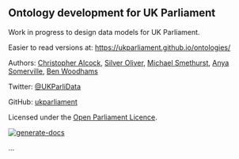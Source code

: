 Ontology development for UK Parliament
--------------------------------------

Work in progress to design data models for UK Parliament.

Easier to read versions at: https://ukparliament.github.io/ontologies/

Authors: [Christopher Alcock](https://twitter.com/chrisalcockdev), [Silver Oliver](https://twitter.com/silveroliver), [Michael Smethurst](https://twitter.com/fantasticlife), [Anya Somerville](https://twitter.com/bitten_), [Ben Woodhams](https://twitter.com/benwoodhams)

Twitter: [@UKParliData](https://twitter.com/ukparlidata)

GitHub: [ukparliament](https://github.com/ukparliament)

Licensed under the [Open Parliament Licence](http://www.parliament.uk/site-information/copyright/open-parliament-licence/).


[![generate-docs](https://github.com/ukparliament/ontologies/actions/workflows/docs.yml/badge.svg)](https://github.com/ukparliament/ontologies/actions/workflows/docs.yml)

...

